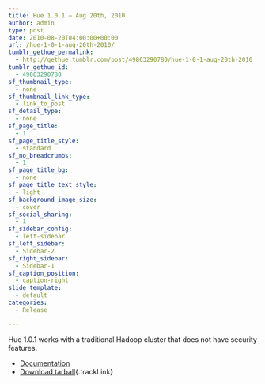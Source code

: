 ```yaml
---
title: Hue 1.0.1 – Aug 20th, 2010
author: admin
type: post
date: 2010-08-20T04:00:00+00:00
url: /hue-1-0-1-aug-20th-2010/
tumblr_gethue_permalink:
  - http://gethue.tumblr.com/post/49863290780/hue-1-0-1-aug-20th-2010
tumblr_gethue_id:
  - 49863290780
sf_thumbnail_type:
  - none
sf_thumbnail_link_type:
  - link_to_post
sf_detail_type:
  - none
sf_page_title:
  - 1
sf_page_title_style:
  - standard
sf_no_breadcrumbs:
  - 1
sf_page_title_bg:
  - none
sf_page_title_text_style:
  - light
sf_background_image_size:
  - cover
sf_social_sharing:
  - 1
sf_sidebar_config:
  - left-sidebar
sf_left_sidebar:
  - Sidebar-2
sf_right_sidebar:
  - Sidebar-1
sf_caption_position:
  - caption-right
slide_template:
  - default
categories:
  - Release

---
```

<span>Hue 1.0.1 works with a traditional Hadoop cluster that does not have security features.</span>

  * [Documentation][1]
  * [Download tarball][2]{.trackLink}

 [1]: http://cloudera.github.io/hue/docs-1.0.1/index.html
 [2]: https://cdn.gethue.com/downloads/releases/1.0.1/hue-1.0.1.tgz
